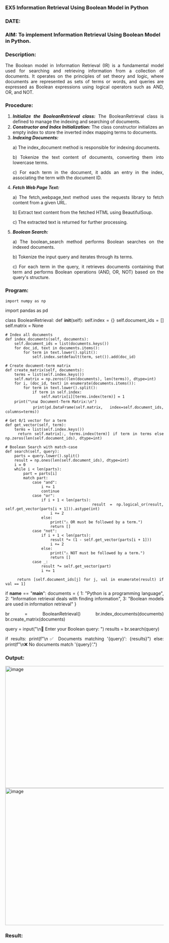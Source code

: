 ### EX5 Information Retrieval Using Boolean Model in Python
### DATE: 
### AIM: To implement Information Retrieval Using Boolean Model in Python.
### Description:
<div align = "justify">
The Boolean model in Information Retrieval (IR) is a fundamental model used for searching and retrieving information from a collection of documents. It operates on the principles of set theory and logic, where documents are represented as sets of terms or words, and queries are expressed as Boolean expressions using logical operators such as AND, OR, and NOT.
  
### Procedure:
1. ***Initialize the BooleanRetrieval class:*** The BooleanRetrieval class is defined to manage the indexing and searching of documents.
2. ***Constructor and Index Initialization:*** The class constructor initializes an empty index to store the inverted index mapping terms to documents.
3. ***Indexing Documents:***
    <p> a) The index_document method is responsible for indexing documents.
    <p> b) Tokenize the text content of documents, converting them into lowercase terms.
    <p> c) For each term in the document, it adds an entry in the index, associating the term with the document ID. </p>
4. ***Fetch Web Page Text:***
    <p>a) The fetch_webpage_text method uses the requests library to fetch content from a given URL.
    <p>b) Extract text content from the fetched HTML using BeautifulSoup.
    <p>c) The extracted text is returned for further processing.
5. ***Boolean Search:***
    <p>a) The boolean_search method performs Boolean searches on the indexed documents.
    <p>b) Tokenize the input query and iterates through its terms.
    <p>c) For each term in the query, it retrieves documents containing that term and performs Boolean operations (AND, OR, NOT) based on the query's structure.

### Program:

    import numpy as np
import pandas as pd

class BooleanRetrieval:
    def __init__(self):
        self.index = {}
        self.document_ids = []
        self.matrix = None

    # Index all documents
    def index_documents(self, documents):
        self.document_ids = list(documents.keys())
        for doc_id, text in documents.items():
            for term in text.lower().split():
                self.index.setdefault(term, set()).add(doc_id)

    # Create document-term matrix
    def create_matrix(self, documents):
        terms = list(self.index.keys())
        self.matrix = np.zeros((len(documents), len(terms)), dtype=int)
        for i, (doc_id, text) in enumerate(documents.items()):
            for term in text.lower().split():
                if term in self.index:
                    self.matrix[i][terms.index(term)] = 1
        print("\n📊 Document-Term Matrix:\n")
        print(pd.DataFrame(self.matrix, index=self.document_ids, columns=terms))

    # Get 0/1 vector for a term
    def get_vector(self, term):
        terms = list(self.index.keys())
        return self.matrix[:, terms.index(term)] if term in terms else np.zeros(len(self.document_ids), dtype=int)

    # Boolean Search with match-case
    def search(self, query):
        parts = query.lower().split()
        result = np.ones(len(self.document_ids), dtype=int)
        i = 0
        while i < len(parts):
            part = parts[i]
            match part:
                case "and":
                    i += 1
                    continue
                case "or":
                    if i + 1 < len(parts):
                        result = np.logical_or(result, self.get_vector(parts[i + 1])).astype(int)
                        i += 2
                    else:
                        print("⚠️ OR must be followed by a term.")
                        return []
                case "not":
                    if i + 1 < len(parts):
                        result *= (1 - self.get_vector(parts[i + 1]))
                        i += 2
                    else:
                        print("⚠️ NOT must be followed by a term.")
                        return []
                case _:
                    result *= self.get_vector(part)
                    i += 1

        return [self.document_ids[j] for j, val in enumerate(result) if val == 1]

if __name__ == "__main__":
    documents = {
    1: "Python is a programming language",
    2: "Information retrieval deals with finding information",
    3: "Boolean models are used in information retrieval"
}

br = BooleanRetrieval()
br.index_documents(documents)
br.create_matrix(documents)

query = input("\n🔎 Enter your Boolean query: ")
results = br.search(query)

if results:
    print(f"\n✅ Documents matching '{query}': {results}")
else:
    print(f"\n❌ No documents match '{query}'.")



### Output:

<img width="957" height="387" alt="image" src="https://github.com/user-attachments/assets/acb400c5-514b-4375-bd76-e95d50e1feb7" />
<img width="986" height="435" alt="image" src="https://github.com/user-attachments/assets/34263f94-4059-464a-b4ee-55cd08689339" />



### Result:
